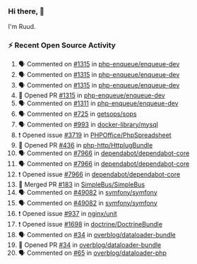 ### Hi there, 👋

I'm Ruud.
 
### :zap: Recent Open Source Activity

<!--START_SECTION:activity-->
1. 🗣 Commented on [#1315](https://github.com/php-enqueue/enqueue-dev/pull/1315#issuecomment-1719023385) in [php-enqueue/enqueue-dev](https://github.com/php-enqueue/enqueue-dev)
2. 🗣 Commented on [#1315](https://github.com/php-enqueue/enqueue-dev/pull/1315#issuecomment-1715120608) in [php-enqueue/enqueue-dev](https://github.com/php-enqueue/enqueue-dev)
3. 🗣 Commented on [#1315](https://github.com/php-enqueue/enqueue-dev/pull/1315#issuecomment-1713908467) in [php-enqueue/enqueue-dev](https://github.com/php-enqueue/enqueue-dev)
4. 💪 Opened PR [#1315](https://github.com/php-enqueue/enqueue-dev/pull/1315) in [php-enqueue/enqueue-dev](https://github.com/php-enqueue/enqueue-dev)
5. 🗣 Commented on [#1311](https://github.com/php-enqueue/enqueue-dev/pull/1311#issuecomment-1713692907) in [php-enqueue/enqueue-dev](https://github.com/php-enqueue/enqueue-dev)
6. 🗣 Commented on [#725](https://github.com/getsops/sops/issues/725#issuecomment-1711664272) in [getsops/sops](https://github.com/getsops/sops)
7. 🗣 Commented on [#993](https://github.com/docker-library/mysql/issues/993#issuecomment-1711419949) in [docker-library/mysql](https://github.com/docker-library/mysql)
8. ❗ Opened issue [#3719](https://github.com/PHPOffice/PhpSpreadsheet/issues/3719) in [PHPOffice/PhpSpreadsheet](https://github.com/PHPOffice/PhpSpreadsheet)
9. 💪 Opened PR [#436](https://github.com/php-http/HttplugBundle/pull/436) in [php-http/HttplugBundle](https://github.com/php-http/HttplugBundle)
10. 🗣 Commented on [#7966](https://github.com/dependabot/dependabot-core/issues/7966#issuecomment-1707767080) in [dependabot/dependabot-core](https://github.com/dependabot/dependabot-core)
11. 🗣 Commented on [#7966](https://github.com/dependabot/dependabot-core/issues/7966#issuecomment-1706057699) in [dependabot/dependabot-core](https://github.com/dependabot/dependabot-core)
12. ❗ Opened issue [#7966](https://github.com/dependabot/dependabot-core/issues/7966) in [dependabot/dependabot-core](https://github.com/dependabot/dependabot-core)
13. 🎉 Merged PR [#183](https://github.com/SimpleBus/SimpleBus/pull/183) in [SimpleBus/SimpleBus](https://github.com/SimpleBus/SimpleBus)
14. 🗣 Commented on [#49082](https://github.com/symfony/symfony/issues/49082#issuecomment-1705050120) in [symfony/symfony](https://github.com/symfony/symfony)
15. 🗣 Commented on [#49082](https://github.com/symfony/symfony/issues/49082#issuecomment-1704898483) in [symfony/symfony](https://github.com/symfony/symfony)
16. ❗ Opened issue [#937](https://github.com/nginx/unit/issues/937) in [nginx/unit](https://github.com/nginx/unit)
17. ❗ Opened issue [#1698](https://github.com/doctrine/DoctrineBundle/issues/1698) in [doctrine/DoctrineBundle](https://github.com/doctrine/DoctrineBundle)
18. 🗣 Commented on [#34](https://github.com/overblog/dataloader-bundle/pull/34#issuecomment-1693318572) in [overblog/dataloader-bundle](https://github.com/overblog/dataloader-bundle)
19. 💪 Opened PR [#34](https://github.com/overblog/dataloader-bundle/pull/34) in [overblog/dataloader-bundle](https://github.com/overblog/dataloader-bundle)
20. 🗣 Commented on [#65](https://github.com/overblog/dataloader-php/pull/65#issuecomment-1693205442) in [overblog/dataloader-php](https://github.com/overblog/dataloader-php)
<!--END_SECTION:activity-->
